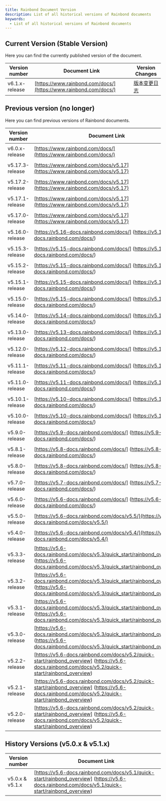 ```yaml
---
title: Rainbond Document Version
description: List of all historical versions of Rainbond documents
keywords:
  - List of all historical versions of Rainbond documents
---
```


## Current Version (Stable Version)

Here you can find the currently published version of the document.

| Version number                                 | Document Link                                                                                                    | Version Changes                                         |
| ---------------------------------------------- | ---------------------------------------------------------------------------------------------------------------- | ------------------------------------------------------- |
| v6.1.x-release | [https://www.rainbond.com/docs/](https://www.rainbond.com/docs/) | [版本变更日志](https://github.com/goodrain/rainbond/releases) |

## Previous version (no longer)

Here you can find previous versions of Rainbond documents.

| Version number                                  | Document Link                                                                                                                                                                                                                                                                                                                                                                                                                                                                | Version Changes                                                             |
| ----------------------------------------------- | ---------------------------------------------------------------------------------------------------------------------------------------------------------------------------------------------------------------------------------------------------------------------------------------------------------------------------------------------------------------------------------------------------------------------------------------------------------------------------- | --------------------------------------------------------------------------- |
| v6.0.x-release  | [https://www.rainbond.com/docs/](https://www.rainbond.com/docs/)                                                                                                                                                                                                                                                                                                                                                             | [版本变更日志](https://github.com/goodrain/rainbond/releases/tag/v6.0.3-release)  |
| v5.17.3-release | [https://www.rainbond.com/docs/v5.17](https://www.rainbond.com/docs/v5.17)                                                                                                                                                                                                                                                                                                                                   | [版本变更日志](https://github.com/goodrain/rainbond/releases/tag/v5.17.3-release) |
| v5.17.2-release | [https://www.rainbond.com/docs/v5.17](https://www.rainbond.com/docs/v5.17)                                                                                                                                                                                                                                                                                                                                   | [版本变更日志](https://github.com/goodrain/rainbond/releases/tag/v5.17.2-release) |
| v5.17.1-release | [https://www.rainbond.com/docs/v5.17](https://www.rainbond.com/docs/v5.17)                                                                                                                                                                                                                                                                                                                                   | [版本变更日志](https://github.com/goodrain/rainbond/releases/tag/v5.17.1-release) |
| v5.17.0-release | [https://www.rainbond.com/docs/v5.17](https://www.rainbond.com/docs/v5.17)                                                                                                                                                                                                                                                                                                                                   | [版本变更日志](https://github.com/goodrain/rainbond/releases/tag/v5.17.0)         |
| v5.16.0-release | [https://v5.16-docs.rainbond.com/docs/] (https://v5.16-docs.rainbond.com/docs/)                                                                                                                                                                                       | [版本变更日志](https://github.com/goodrain/rainbond/releases/tag/v5.16.0)         |
| v5.15.3-release | [https://v5.15-docs.rainbond.com/docs/] (https://v5.15-docs.rainbond.com/docs/)                                                                                                                                                                                       | [版本变更日志](https://github.com/goodrain/rainbond/releases/tag/v5.15.3)         |
| v5.15.2-release | [https://v5.15-docs.rainbond.com/docs/] (https://v5.15-docs.rainbond.com/docs/)                                                                                                                                                                                       | [版本变更日志](https://github.com/goodrain/rainbond/releases/tag/v5.15.2)         |
| v5.15.1-release | [https://v5.15-docs.rainbond.com/docs/] (https://v5.15-docs.rainbond.com/docs/)                                                                                                                                                                                       | [版本变更日志](https://github.com/goodrain/rainbond/releases/tag/v5.15.1)         |
| v5.15.0-release | [https://v5.15-docs.rainbond.com/docs/] (https://v5.15-docs.rainbond.com/docs/)                                                                                                                                                                                       | [版本变更日志](https://github.com/goodrain/rainbond/releases/tag/v5.15.0)         |
| v5.14.0-release | [https://v5.14-docs.rainbond.com/docs/] (https://v5.14-docs.rainbond.com/docs/)                                                                                                                                                                                       | [版本变更日志](https://github.com/goodrain/rainbond/releases/tag/v5.14.0)         |
| v5.13.0-release | [https://v5.13-docs.rainbond.com/docs/] (https://v5.13-docs.rainbond.com/docs/)                                                                                                                                                                                       | [版本变更日志](https://github.com/goodrain/rainbond/releases/tag/v5.13.0)         |
| v5.12.0-release | [https://v5.12-docs.rainbond.com/docs/] (https://v5.12-docs.rainbond.com/docs/)                                                                                                                                                                                       | [版本变更日志](https://github.com/goodrain/rainbond/releases/tag/v5.12.0)         |
| v5.11.1-release | [https://v5.11-docs.rainbond.com/docs/] (https://v5.11-docs.rainbond.com/docs/)                                                                                                                                                                                       | [版本变更日志](https://github.com/goodrain/rainbond/releases/tag/v5.11.1)         |
| v5.11.0-release | [https://v5.11-docs.rainbond.com/docs/] (https://v5.11-docs.rainbond.com/docs/)                                                                                                                                                                                       | [版本变更日志](https://github.com/goodrain/rainbond/releases/tag/v5.11.0)         |
| v5.10.1-release | [https://v5.10-docs.rainbond.com/docs/] (https://v5.10-docs.rainbond.com/docs/)                                                                                                                                                                                       | [版本变更日志](https://github.com/goodrain/rainbond/releases/tag/v5.10.1)         |
| v5.10.0-release | [https://v5.10-docs.rainbond.com/docs/] (https://v5.10-docs.rainbond.com/docs/)                                                                                                                                                                                       | [版本变更日志](https://github.com/goodrain/rainbond/releases/tag/v5.10.0)         |
| v5.9.0-release  | [https://v5.9-docs.rainbond.com/docs/] (https://v5.9-docs.rainbond.com/docs/)                                                                                                                                                                                         | [版本变更日志](https://github.com/goodrain/rainbond/releases/tag/v5.9.0)          |
| v5.8.1-release  | [https://v5.8-docs.rainbond.com/docs/] (https://v5.8-docs.rainbond.com/docs/)                                                                                                                                                                                         | [版本变更日志](https://github.com/goodrain/rainbond/releases/tag/v5.8.1)          |
| v5.8.0-release  | [https://v5.8-docs.rainbond.com/docs/] (https://v5.8-docs.rainbond.com/docs/)                                                                                                                                                                                         | [版本变更日志](https://github.com/goodrain/rainbond/releases/tag/v5.8.0)          |
| v5.7.0-release  | [https://v5.7-docs.rainbond.com/docs/] (https://v5.7-docs.rainbond.com/docs/)                                                                                                                                                                                         | [版本变更日志](https://github.com/goodrain/rainbond/releases/tag/v5.7.0)          |
| v5.6.0-release  | [https://v5.6-docs.rainbond.com/docs/] (https://v5.6-docs.rainbond.com/docs/)                                                                                                                                                                                         | [版本变更日志](https://github.com/goodrain/rainbond/releases/tag/v5.6.0)          |
| v5.5.0-release  | [https://v5.6-docs.rainbond.com/docs/v5.5/](https://v5.6-docs.rainbond.com/docs/v5.5/)                                                                                                                                                                                                                                                                                                       | [版本变更日志](https://github.com/goodrain/rainbond/releases/tag/v5.5.0)          |
| v5.4.0-release  | [https://v5.6-docs.rainbond.com/docs/v5.4/](https://v5.6-docs.rainbond.com/docs/v5.4/)                                                                                                                                                                                                                                                                                                       | [版本变更日志](https://github.com/goodrain/rainbond/releases/tag/v5.4.0)          |
| v5.3.3-release  | [https://v5.6-docs.rainbond.com/docs/v5.3/quick_start/rainbond_overview] (https://v5.6-docs.rainbond.com/docs/v5.3/quick_start/rainbond_overview) | [版本变更日志](https://github.com/goodrain/rainbond/releases/tag/v5.3.3)          |
| v5.3.2-release  | [https://v5.6-docs.rainbond.com/docs/v5.3/quick_start/rainbond_overview] (https://v5.6-docs.rainbond.com/docs/v5.3/quick_start/rainbond_overview) | [版本变更日志](https://github.com/goodrain/rainbond/releases/tag/v5.3.2)          |
| v5.3.1-release  | [https://v5.6-docs.rainbond.com/docs/v5.3/quick_start/rainbond_overview] (https://v5.6-docs.rainbond.com/docs/v5.3/quick_start/rainbond_overview) | [版本变更日志](https://github.com/goodrain/rainbond/releases/tag/v5.3.1)          |
| v5.3.0-release  | [https://v5.6-docs.rainbond.com/docs/v5.3/quick_start/rainbond_overview] (https://v5.6-docs.rainbond.com/docs/v5.3/quick_start/rainbond_overview) | [版本变更日志](https://github.com/goodrain/rainbon/releases/tag/v5.3.0-release)   |
| v5.2.2-release  | [https://v5.6-docs.rainbond.com/docs/v5.2/quick-start/rainbond_overview] (https://v5.6-docs.rainbond.com/docs/v5.2/quick-start/rainbond_overview)                                           | [版本变更日志](https://github.com/goodrain/rainbon/releases/tag/v5.2.2-release)   |
| v5.2.1-release  | [https://v5.6-docs.rainbond.com/docs/v5.2/quick-start/rainbond_overview] (https://v5.6-docs.rainbond.com/docs/v5.2/quick-start/rainbond_overview)                                           | [版本变更日志](https://github.com/goodrain/rainbon/releases/tag/v5.2.1-release)   |
| v5.2.0-release  | [https://v5.6-docs.rainbond.com/docs/v5.2/quick-start/rainbond_overview] (https://v5.6-docs.rainbond.com/docs/v5.2/quick-start/rainbond_overview)                                           | [版本变更日志](https://github.com/goodrain/rainbon/releases/tag/v5.2.0-release)   |

## History Versions (v5.0.x & v5.1.x)

| Version number                                                                                      | Document Link                                                                                                                                                                                                                                                                                                                                                                                                                      |
| --------------------------------------------------------------------------------------------------- | ---------------------------------------------------------------------------------------------------------------------------------------------------------------------------------------------------------------------------------------------------------------------------------------------------------------------------------------------------------------------------------------------------------------------------------- |
| v5.0.x & v5.1.x | [https://v5.6-docs.rainbond.com/docs/v5.1/quick-start/rainbond_overview] (https://v5.6-docs.rainbond.com/docs/v5.1/quick-start/rainbond_overview) |
